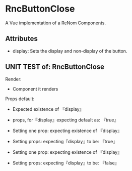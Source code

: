 # RncButtonClose

A Vue implementation of a ReNom Components.


## Attributes

- display: Sets the display and non-display of the button.

## UNIT TEST of: RncButtonClose

Render:
- Component it renders

Props default:
- Expected existence of 『display』
- props, for『display』expecting default as: 『true』

- Setting one prop: expecting existence of 『display』
- Setting props: expecting『display』to be: 『true』

- Setting one prop: expecting existence of 『display』
- Setting props: expecting『display』to be: 『false』
